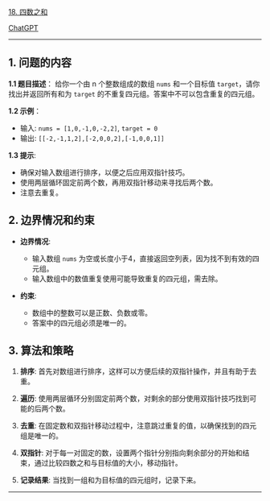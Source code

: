 [18. 四数之和](https://leetcode.cn/problems/4sum)

[ChatGPT](https://chat.openai.com/share/8c47554e-b239-406f-a2c8-e2a261f41a4)

---

## 1. 问题的内容
**1.1 题目描述**：
给你一个由 n 个整数组成的数组 `nums` 和一个目标值 `target`，请你找出并返回所有和为 `target` 的不重复四元组。答案中不可以包含重复的四元组。


**1.2 示例**：

  - 输入: `nums = [1,0,-1,0,-2,2]`, `target = 0`
  - 输出: `[[-2,-1,1,2],[-2,0,0,2],[-1,0,0,1]]`

**1.3 提示**:
  - 确保对输入数组进行排序，以便之后应用双指针技巧。
  - 使用两层循环固定前两个数，再用双指针移动来寻找后两个数。
  - 注意去重复。

## 2. 边界情况和约束
- **边界情况**:
  - 输入数组 `nums` 为空或长度小于4，直接返回空列表，因为找不到有效的四元组。
  - 输入数组中的数值重复使用可能导致重复的四元组，需去除。

- **约束**:
  - 数组中的整数可以是正数、负数或零。
  - 答案中的四元组必须是唯一的。


## 3. 算法和策略
1. **排序**: 首先对数组进行排序，这样可以方便后续的双指针操作，并且有助于去重。

2. **遍历**: 使用两层循环分别固定前两个数，对剩余的部分使用双指针技巧找到可能的后两个数。

3. **去重**: 在固定数和双指针移动过程中，注意跳过重复的值，以确保找到的四元组是唯一的。

4. **双指针**: 对于每一对固定的数，设置两个指针分别指向剩余部分的开始和结束，通过比较四数之和与目标值的大小，移动指针。

5. **记录结果**: 当找到一组和为目标值的四元组时，记录下来。
---